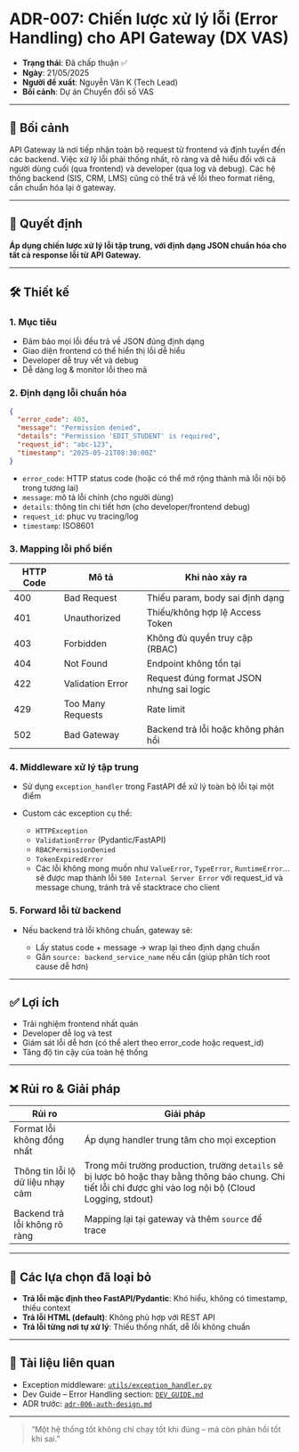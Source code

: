 # ADR-007: Chiến lược xử lý lỗi (Error Handling) cho API Gateway (DX VAS)

* **Trạng thái**: Đã chấp thuận ✅
* **Ngày**: 21/05/2025
* **Người đề xuất**: Nguyễn Văn K (Tech Lead)
* **Bối cảnh**: Dự án Chuyển đổi số VAS

---

## 📌 Bối cảnh

API Gateway là nơi tiếp nhận toàn bộ request từ frontend và định tuyến đến các backend. Việc xử lý lỗi phải thống nhất, rõ ràng và dễ hiểu đối với cả người dùng cuối (qua frontend) và developer (qua log và debug). Các hệ thống backend (SIS, CRM, LMS) cũng có thể trả về lỗi theo format riêng, cần chuẩn hóa lại ở gateway.

---

## 🧠 Quyết định

**Áp dụng chiến lược xử lý lỗi tập trung, với định dạng JSON chuẩn hóa cho tất cả response lỗi từ API Gateway.**

---

## 🛠 Thiết kế

### 1. Mục tiêu

* Đảm bảo mọi lỗi đều trả về JSON đúng định dạng
* Giao diện frontend có thể hiển thị lỗi dễ hiểu
* Developer dễ truy vết và debug
* Dễ dàng log & monitor lỗi theo mã

### 2. Định dạng lỗi chuẩn hóa

```json
{
  "error_code": 403,
  "message": "Permission denied",
  "details": "Permission 'EDIT_STUDENT' is required",
  "request_id": "abc-123",
  "timestamp": "2025-05-21T08:30:00Z"
}
```

* `error_code`: HTTP status code (hoặc có thể mở rộng thành mã lỗi nội bộ trong tương lai)
* `message`: mô tả lỗi chính (cho người dùng)
* `details`: thông tin chi tiết hơn (cho developer/frontend debug)
* `request_id`: phục vụ tracing/log
* `timestamp`: ISO8601

### 3. Mapping lỗi phổ biến

| HTTP Code | Mô tả             | Khi nào xảy ra                           |
| --------- | ----------------- | ---------------------------------------- |
| 400       | Bad Request       | Thiếu param, body sai định dạng          |
| 401       | Unauthorized      | Thiếu/không hợp lệ Access Token          |
| 403       | Forbidden         | Không đủ quyền truy cập (RBAC)           |
| 404       | Not Found         | Endpoint không tồn tại                   |
| 422       | Validation Error  | Request đúng format JSON nhưng sai logic |
| 429       | Too Many Requests | Rate limit                               |
| 502       | Bad Gateway       | Backend trả lỗi hoặc không phản hồi      |

### 4. Middleware xử lý tập trung

* Sử dụng `exception_handler` trong FastAPI để xử lý toàn bộ lỗi tại một điểm
* Custom các exception cụ thể:

  * `HTTPException`
  * `ValidationError` (Pydantic/FastAPI)
  * `RBACPermissionDenied`
  * `TokenExpiredError`
  * Các lỗi không mong muốn như `ValueError`, `TypeError`, `RuntimeError`... sẽ được map thành lỗi `500 Internal Server Error` với request\_id và message chung, tránh trả về stacktrace cho client

### 5. Forward lỗi từ backend

* Nếu backend trả lỗi không chuẩn, gateway sẽ:

  * Lấy status code + message → wrap lại theo định dạng chuẩn
  * Gắn `source: backend_service_name` nếu cần (giúp phân tích root cause dễ hơn)

---

## ✅ Lợi ích

* Trải nghiệm frontend nhất quán
* Developer dễ log và test
* Giám sát lỗi dễ hơn (có thể alert theo error\_code hoặc request\_id)
* Tăng độ tin cậy của toàn hệ thống

---

## ❌ Rủi ro & Giải pháp

| Rủi ro                            | Giải pháp                                                                                                                                                    |
| --------------------------------- | ------------------------------------------------------------------------------------------------------------------------------------------------------------ |
| Format lỗi không đồng nhất        | Áp dụng handler trung tâm cho mọi exception                                                                                                                  |
| Thông tin lỗi lộ dữ liệu nhạy cảm | Trong môi trường production, trường `details` sẽ bị lược bỏ hoặc thay bằng thông báo chung. Chi tiết lỗi chỉ được ghi vào log nội bộ (Cloud Logging, stdout) |
| Backend trả lỗi không rõ ràng     | Mapping lại tại gateway và thêm `source` để trace                                                                                                            |

---

## 🔄 Các lựa chọn đã loại bỏ

* **Trả lỗi mặc định theo FastAPI/Pydantic**: Khó hiểu, không có timestamp, thiếu context
* **Trả lỗi HTML (default)**: Không phù hợp với REST API
* **Trả lỗi từng nơi tự xử lý**: Thiếu thống nhất, dễ lỗi không chuẩn

---

## 📎 Tài liệu liên quan

* Exception middleware: [`utils/exception_handler.py`](../../utils/exception_handler.py)
* Dev Guide – Error Handling section: [`DEV_GUIDE.md`](../DEV_GUIDE.md)
* ADR trước: [`adr-006-auth-design.md`](./adr-006-auth-design.md)

---

> “Một hệ thống tốt không chỉ chạy tốt khi đúng – mà còn phản hồi tốt khi sai.”
